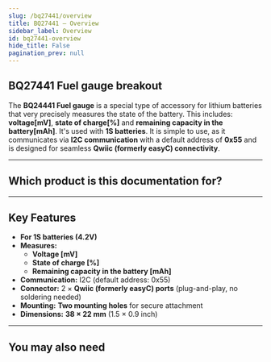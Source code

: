 ```yaml
---
slug: /bq27441/overview
title: BQ27441 – Overview
sidebar_label: Overview
id: bq27441-overview 
hide_title: False
pagination_prev: null
---
```


## BQ27441 Fuel gauge breakout

The **BQ24441 Fuel gauge** is a special type of accessory for lithium batteries that very precisely measures the state of the battery. This includes: **voltage[mV]**, **state of charge[%]** and **remaining capacity in the battery[mAh]**. It's used with **1S batteries**. It is simple to use, as it communicates via **I2C communication** with a default address of **0x55** and is designed for seamless **Qwiic (formerly easyC) connectivity**.

<CenteredImage src="/img/bq27441/333065.jpg" alt="Fuel gauge BQ27441 breakout" caption="Fuel gauge BQ27441 breakout" />

---

## Which product is this documentation for?

<QuickLink 
  title="Fuel gauge BQ27441 breakout" 
  description="333065"
  url="https://soldered.com/product/fuel-gauge-bq27441-breakout/"
  image="/img/bq27441/333065.jpg" 
/>

---

## Key Features

- **For 1S batteries (4.2V)**
- **Measures:**
    - **Voltage [mV]**
    - **State of charge [%]**
    - **Remaining capacity in the battery [mAh]**
- **Communication:** I2C (default address: 0x55)  
- **Connector:** 2 × **Qwiic (formerly easyC) ports** (plug-and-play, no soldering needed)
- **Mounting:** **Two mounting holes** for secure attachment  
- **Dimensions:** **38 × 22 mm** (1.5 × 0.9 inch)   

---

## You may also need

<QuickLink 
  title="Qwiic cable" 
  description="Qwiic (formerly easyC) compatible cables with connectors on both ends, available in various lengths."
  url="https://soldered.com/product/easyc-cable/"
  image="/img/333311.webp" 
/>